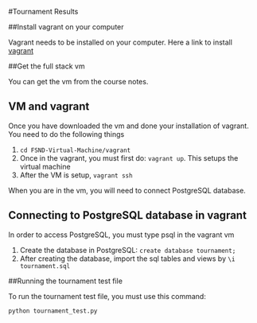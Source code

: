 #Tournament Results

##Install vagrant on your computer

Vagrant needs to be installed on your computer.  Here a link to install [vagrant](http://vagrant.io)

##Get the full stack vm

You can get the vm from the course notes.

## VM and vagrant

Once you have downloaded the vm and done your installation of vagrant.  You need to do the following things

1. ```cd FSND-Virtual-Machine/vagrant```
2.  Once in the vagrant, you must first do: ```vagrant up```.  This setups the virtual machine
3. After the VM is setup, ```vagrant ssh```

When you are in the vm, you will need to connect PostgreSQL database.

## Connecting to PostgreSQL database in vagrant

In order to access PostgreSQL, you must type psql in the vagrant vm

1. Create the database in PostgreSQL: ```create database tournament;```
2. After creating the database, import the sql tables and views by ```\i tournament.sql```

##Running the tournament test file

To run the tournament test file, you must use this command:

```python tournament_test.py```

